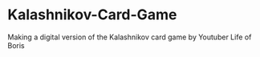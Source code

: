 # Kalashnikov-Card-Game

Making a digital version of the Kalashnikov card game by Youtuber Life of Boris
